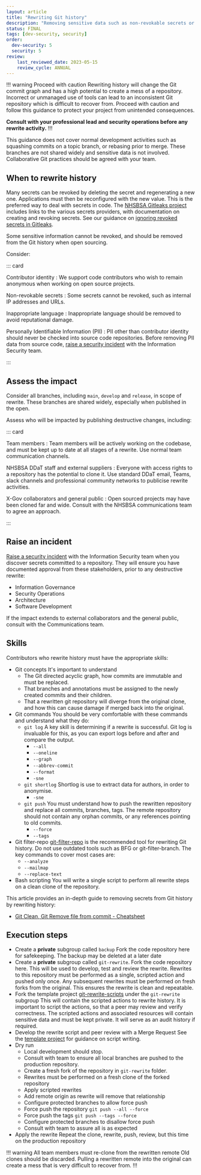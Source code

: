 ```yaml
---
layout: article
title: "Rewriting Git history"
description: "Removing sensitive data such as non-revokable secrets or contributor identities from Git"
status: FINAL
tags: [dev-security, security]
order: 
  dev-security: 5
  security: 5
review:
    last_reviewed_date: 2023-05-15
    review_cycle: ANNUAL
---
```

!!! warning Proceed with caution
Rewriting history will change the Git commit graph and has a high potential to create a mess of a repository. Incorrect or unmanaged use of tools can lead to an inconsistent Git repository which is difficult to recover from. Proceed with caution and follow this guidance to protect your project from unintended consequences.

__Consult with your professional lead and security operations before any rewrite activity.__
!!!

This guidance does not cover normal development activities such as squashing commits on a topic branch, or rebasing prior to merge. These branches are not shared widely and sensitive data is not involved. Collaborative Git practices should be agreed with your team.

## When to rewrite history

Many secrets can be revoked by deleting the secret and regenerating a new one. Applications must then be reconfigured with the new value. This is the preferred way to deal with secrets in code. The [NHSBSA Gitleaks project](https://gitlab.com/nhsbsa/platform-services/gitleaks/gitleaks-nhsbsa) includes links to the various secrets providers, with documentation on creating and revoking secrets. See our guidance on [ignoring revoked secrets in Gitleaks](../coding-secrets-detection/#ignore-false-positives).

Some sensitive information cannot be revoked, and should be removed from the Git history when open sourcing.

Consider:

::: card

Contributor identity
: We support code contributors who wish to remain anonymous when working on open source projects.

Non-revokable secrets
: Some secrets cannot be revoked, such as internal IP addresses and URLs.

Inappropriate language
: Inappropriate language should be removed to avoid reputational damage.

Personally Identifiable Information (PII)
: PII other than contributor identity should never be checked into source code repositories.
  Before removing PII data from source code, [raise a security incident](../../security) with the Information Security team.

:::

## Assess the impact

Consider all branches, including `main`, `develop` and `release`, in scope of rewrite. These branches are shared widely, especially when published in the open.

Assess who will be impacted by publishing destructive changes, including:

::: card

Team members
: Team members will be actively working on the codebase, and must be kept up to date at all stages of a rewrite.
  Use normal team communication channels.

NHSBSA DDaT staff and external suppliers
: Everyone with access rights to a repository has the potential to clone it.
  Use standard DDaT email, Teams, slack channels and professional community networks to publicise rewrite activities.

X-Gov collaborators and general public
: Open sourced projects may have been cloned far and wide.
  Consult with the NHSBSA communications team to agree an approach.

:::

## Raise an incident

[Raise a security incident](../../security) with the Information Security team when you discover secrets committed to a repository. They will ensure you have documented approval from these stakeholders, prior to any destructive rewrite:

* Information Governance
* Security Operations
* Architecture
* Software Development

If the impact extends to external collaborators and the general public, consult with the Communications team.

## Skills

Contributors who rewrite history must have the appropriate skills:

* Git concepts
  It's important to understand
  * The Git directed acyclic graph, how commits are immutable and must be replaced.
  * That branches and annotations must be assigned to the newly created commits and their children.
  * That a rewritten git repository will diverge from the original clone, and how this can cause damage if merged back into the original.
* Git commands
  You should be very comfortable with these commands and understand what they do:
  * `git log`
    A key skill is determining if a rewrite is successful. Git log is invaluable for this, as you can export logs before and after and compare the output.
    * `--all`
    * `--oneline`
    * `--graph`
    * `--abbrev-commit`
    * `--format`
    * `-sne`
  * `git shortlog`
    Shortlog is use to extract data for authors, in order to anonymise.
    * `-sne`
  * `git push`
    You must understand how to push the rewritten repository and replace all commits, branches, tags. The remote repository should not contain any orphan commits, or any references pointing to old commits.
    * `--force`
    * `--tags`
* Git filter-repo
  [git-filter-repo](https://github.com/newren/git-filter-repo) is the recommended tool for rewriting Git history. Do not use outdated tools such as BFG or git-filter-branch.
  The key commands to cover most cases are:
  * `--analyze`
  * `--mailmap`
  * `--replace-text`
* Bash scripting
  You will write a single script to perform all rewrite steps on a clean clone of the repository.

This article provides an in-depth guide to removing secrets from Git history by rewriting history:

* [Git Clean, Git Remove file from commit - Cheatsheet](https://blog.gitguardian.com/rewriting-git-history-cheatsheet/)

## Execution steps

* Create a __private__ subgroup called `backup`
  Fork the code repository here for safekeeping. The backup may be deleted at a later date
* Create a __private__ subgroup called `git-rewrite`.
  Fork the code repository here. This will be used to develop, test and review the rewrite. Rewrites to this repository must be performed as a single, scripted action and pushed only once. Any subsequent rewrites must be performed on fresh forks from the original. This ensures the rewrite is clean and repeatable.
* Fork the template project [git-rewrite-scripts](https://gitlab.com/nhsbsa/Libraries/git-rewrite-scripts) under the `git-rewrite` subgroup
  This will contain the scripted actions to rewrite history. It is important to script the actions, so that a peer may review and verify correctness.
  The scripted actions and associated resources will contain sensitive data and must be kept private. It will serve as an audit history if required.
* Develop the rewrite script and peer review with a Merge Request
  See the [template project](https://gitlab.com/nhsbsa/Libraries/git-rewrite-scripts) for guidance on script writing.
* Dry run
  * Local development should stop.
  * Consult with team to ensure all local branches are pushed to the production repository.
  * Create a fresh fork of the repository in `git-rewrite` folder.
  * Rewrites must be performed on a fresh clone of the forked repository
  * Apply scripted rewrites
  * Add remote origin as rewrite will remove that relationship
  * Configure protected branches to allow force push
  * Force push the repository
    `git push --all --force`
  * Force push the tags
    `git push --tags --force`
  * Configure protected branches to disallow force push
  * Consult with team to assure all is as expected
* Apply the rewrite
  Repeat the clone, rewrite, push, review, but this time on the production repository

!!! warning All team members must re-clone from the rewritten remote
  Old clones should be discarded. Pulling a rewritten remote into the original can create a mess that is very difficult to recover from.
!!!
